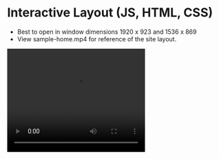 # Interactive Layout (JS, HTML, CSS)

- Best to open in window dimensions 1920 x 923 and 1536 x 869
- View sample-home.mp4 for reference of the site layout.

<video width="320" height="240" controls>
  <source src="./sample-home.mp4" type="video/mp4">
  Your browser does not support the video tag.
</video>
